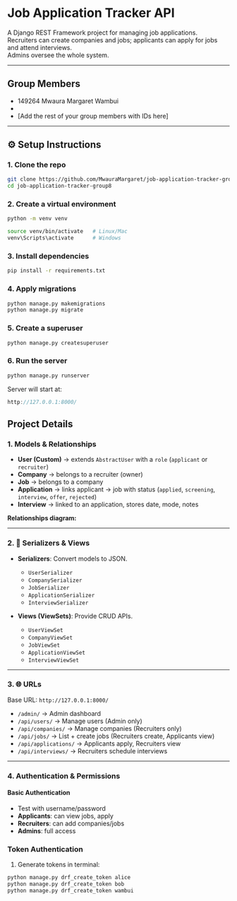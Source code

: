 # Job Application Tracker API

A Django REST Framework project for managing job applications.  
Recruiters can create companies and jobs; applicants can apply for jobs and attend interviews.  
Admins oversee the whole system.  

---

## Group Members
- 149264 Mwaura Margaret Wambui
-  
- [Add the rest of your group members with IDs here]

---

## ⚙️ Setup Instructions

### 1. Clone the repo
```bash
git clone https://github.com/MwauraMargaret/job-application-tracker-group8.git
cd job-application-tracker-group8
```

### 2. Create a virtual environment
```bash
python -m venv venv

source venv/bin/activate   # Linux/Mac
venv\Scripts\activate      # Windows
```

### 3. Install dependencies
```bash
pip install -r requirements.txt
```

### 4. Apply migrations
```bash
python manage.py makemigrations
python manage.py migrate
```

### 5. Create a superuser
```bash
python manage.py createsuperuser
```

### 6. Run the server
```bash
python manage.py runserver
```
Server will start at:
```cpp
http://127.0.0.1:8000/
```

## Project Details

### 1. Models & Relationships

- **User (Custom)** → extends `AbstractUser` with a `role` (`applicant` or `recruiter`)  
- **Company** → belongs to a recruiter (owner)  
- **Job** → belongs to a company  
- **Application** → links applicant → job with status (`applied`, `screening`, `interview`, `offer`, `rejected`)  
- **Interview** → linked to an application, stores date, mode, notes  

**Relationships diagram:**



---

### 2. 🔄 Serializers & Views

- **Serializers**: Convert models to JSON.  
  - `UserSerializer`  
  - `CompanySerializer`  
  - `JobSerializer`  
  - `ApplicationSerializer`  
  - `InterviewSerializer`  

- **Views (ViewSets)**: Provide CRUD APIs.  
  - `UserViewSet`  
  - `CompanyViewSet`  
  - `JobViewSet`  
  - `ApplicationViewSet`  
  - `InterviewViewSet`  

---

### 3. 🌐 URLs

Base URL: `http://127.0.0.1:8000/`

- `/admin/` → Admin dashboard  
- `/api/users/` → Manage users (Admin only)  
- `/api/companies/` → Manage companies (Recruiters only)  
- `/api/jobs/` → List + create jobs (Recruiters create, Applicants view)  
- `/api/applications/` → Applicants apply, Recruiters view  
- `/api/interviews/` → Recruiters schedule interviews  

---

### 4. Authentication & Permissions

#### Basic Authentication
- Test with username/password  
- **Applicants**: can view jobs, apply  
- **Recruiters**: can add companies/jobs  
- **Admins**: full access  

### Token Authentication
1. Generate tokens in terminal:
```bash
python manage.py drf_create_token alice
python manage.py drf_create_token bob
python manage.py drf_create_token wambui
